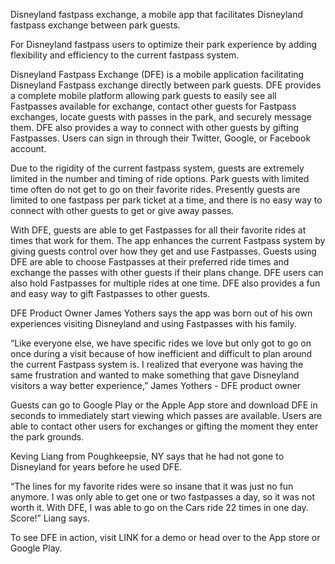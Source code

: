 Disneyland fastpass exchange, a mobile app that facilitates Disneyland fastpass exchange between park guests.

For Disneyland fastpass users to optimize their park experience by adding flexibility and efficiency to the current fastpass system.

Disneyland Fastpass Exchange (DFE) is a mobile application facilitating Disneyland Fastpass exchange directly between park guests. DFE provides a complete mobile platform allowing park guests to easily see all Fastpasses available for exchange, contact other guests for Fastpass exchanges, locate guests with passes in the park, and securely message them. DFE also provides a way to connect with other guests by gifting Fastpasses. Users can sign in through their Twitter, Google, or Facebook account.

Due to the rigidity of the current fastpass system, guests are extremely limited in the number and timing of ride options.  Park guests with limited time often do not get to go on their favorite rides.  Presently guests are limited to one fastpass per park ticket at a time, and there is no easy way to connect with other guests to get or give away passes.

With DFE, guests are able to get Fastpasses for all their favorite rides at times that work for them. The app enhances the current Fastpass system by giving guests control over how they get and use Fastpasses. Guests using DFE are able to choose Fastpasses at their preferred ride times and exchange the passes with other guests if their plans change. DFE users can also hold Fastpasses for multiple rides at one time. DFE also provides a fun and easy way to gift Fastpasses to other guests. 

DFE Product Owner James Yothers says the app was born out of his own experiences visiting Disneyland and using Fastpasses with his family. 

“Like everyone else, we have specific rides we love but only got to go on once during a visit because of how inefficient and difficult to plan around the current Fastpass system is. I realized that everyone was having the same frustration and wanted to make something that gave Disneyland visitors a way better experience,” James Yothers - DFE product owner

Guests can go to Google Play or the Apple App store and download DFE in seconds to immediately start viewing which passes are available. Users are able to contact other users for exchanges or gifting the moment they enter the park grounds.

Keving Liang from Poughkeepsie, NY says that he had not gone to Disneyland for years before he used DFE. 

“The lines for my favorite rides were so insane that it was just no fun anymore. I was only able to get one or two fastpasses a day, so it was not worth it. With DFE, I was able to go on the Cars ride 22 times in one day. Score!” Liang says.

To see DFE in action, visit LINK for a demo or head over to the App store or Google Play.


